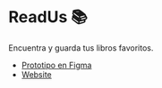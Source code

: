 # ReadUs 📚

Encuentra y guarda tus libros favoritos.

- [Prototipo en Figma](https://www.figma.com/design/g8usX1z0G5vwnBiM4AF85K/Read-Us---Prototype?m=dev&node-id=1%3A3&t=1yHLq1Tp71Iz6qVy-1)
- [Website](https://read-us.vercel.app/)
